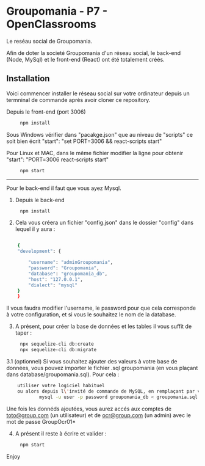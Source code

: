 
# Groupomania - P7 - OpenClassrooms

Le reséau social de Groupomania.

Afin de doter la societé Groupomania d'un réseau social, le back-end (Node, MySql) et le front-end (React) ont été totalement créés.

## Installation

Voici commencer installer le réseau social sur votre ordinateur depuis un termninal de commande après avoir cloner ce repository.

Depuis le front-end (port 3006)
```bash
     npm install     
```
Sous Windows vérifier dans "pacakge.json" que au niveau de "scripts" ce soit bien écrit "start": "set PORT=3006 && react-scripts start"

Pour Linux et MAC, dans le même fichier modifier la ligne pour obtenir "start": "PORT=3006 react-scripts start"

```bash
     npm start
```

 --- 
 

Pour le back-end il faut que vous ayez Mysql.


1. Depuis le back-end
```bash
     npm install
```

2. Cela vous créera un fichier "config.json" dans le dossier "config" dans lequel il y aura :
```bash

    {
    "development": {

        "username": "adminGroupomania",
        "password": "Groupomania",
        "database": "groupomania_db",
        "host": "127.0.0.1",
        "dialect": "mysql"
    }
    }
```
Il vous faudra modifier l'username, le password pour que cela corresponde à votre configuration, et si vous le souhaitez le nom de la database.

3. A présent, pour créer la base de données et les tables il vous suffit de taper :
```bash
     npx sequelize-cli db:create
     npx sequelize-cli db:migrate
```

3.1 (optionnel) Si vous souhaitez ajouter des valeurs à votre base de données, vous pouvez importer le fichier .sql groupomania (en vous plaçant dans database/groupomania.sql).
Pour cela :
```bash
    utiliser votre logiciel habituel
    ou alors depuis l\'invité de commande de MySQL, en remplaçant par votre "user" et "password", la commande :
            mysql -u user -p password groupomania_db < groupomania.sql 
```
Une fois les donnéds ajoutées, vous aurez accés aux comptes de toto@group.com (un utilisateur) et de ocr@group.com (un admin) avec le mot de passe GroupOcr01*


4. A présent il reste à écrire et valider :
```bash
     npm start
```

Enjoy

